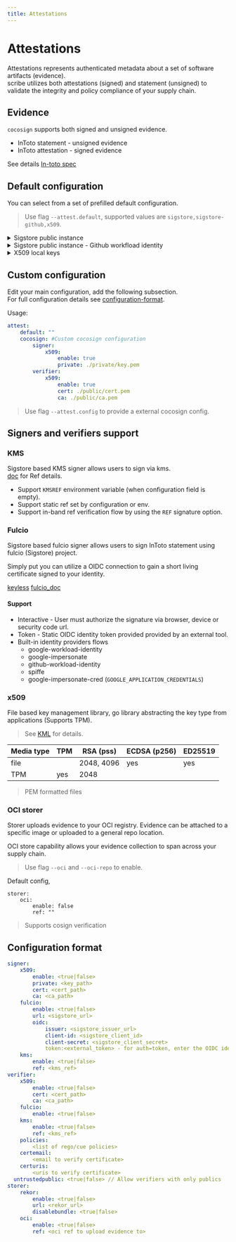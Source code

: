 ```yaml
---
title: Attestations
---
```


# Attestations
Attestations represents authenticated metadata about a set of software artifacts (evidence). <br /> 
scribe utilizes both attestations (signed) and statement (unsigned) to validate the integrity and policy compliance of your supply chain.

## Evidence 
`cocosign` supports both signed and unsigned evidence.
* InToto statement - unsigned evidence
* InToto attestation - signed evidence

See details [In-toto spec](https://github.com/in-toto/attestation)


## Default configuration
You can select from a set of prefilled default configuration.

> Use flag `--attest.default`, supported values are `sigstore,sigstore-github,x509`.

<details>
  <summary> Sigstore public instance </summary>

Sigstore signer and verifier allow you to use ephemeral short living keys based on OIDC identity (google, microsoft, github).
Sigstore will also provide a transperancy log for any one to verify your signatures against (`rekor`)

> Use flag `--attest.default=sigstore`.

Default config
```yaml
signer:
    fulcio:
        enable: true
        url: https://fulcio.sigstore.dev
        oidc:
            auth: interactive
            issuer: https://oauth2.sigstore.dev/auth
            client-id: sigstore
verifier:
    fulcio:
        enable: true
storer:
    rekor:
        enable: true
        url: https://rekor.sigstore.dev
        disablebundle: false
```

</details>

<details>
  <summary> Sigstore public instance - Github workfload identity </summary>

Sigstore signer and verifier allow you to use ephemeral short living keys based on OIDC identity (google, microsoft, github).
Sigstore will also provide a transperancy log for any one to verify your signatures against (`rekor`)

> Select by using `--attest.default=sigstore-github`

Default config

```yaml
signer:
  fulcio:
    enable: true
    url: https://fulcio.sigstore.dev
    oidc:
      auth: provider
      issuer: https://token.actions.githubusercontent.com
      clientid: sigstore
verifier:
  fulcio:
    enable: true
```
</details>


<details>
  <summary> X509 local keys </summary>

X509 flows allow you to use local keys, cert and CA file to sign and verify you sboms.
You may can use the default x509 `cocosign` configuration flag.

> Use flag `--attest.default=x509`.

```bash
gensbom busybox:latest -o attest --attest.default x509
gensbom verify busybox:latest --attest.default x509
```

Default config
```yaml
signer:
    x509:
        enable: true
        private: /etc/cocosign/keys/private/default.pem
        cert: /etc/cocosign/keys/public/cert.pem
        ca: /etc/cocosign/keys/public/ca.pem
verifier:
    x509:
        enable: true
        cert: /etc/cocosign/keys/public/cert.pem
        ca: /etc/cocosign/keys/public/ca.pem
```
</details>


## Custom configuration
Edit your main configuration, add the following subsection. <br />
For full configuration details see [configuration-format](#configuration-format).

Usage:
```yaml
attest:
    default: ""
    cocosign: #Custom cocosign configuration
        signer:
            x509:
                enable: true
                private: ./private/key.pem
        verifier:
            x509:
                enable: true
                cert: ./public/cert.pem
                ca: ./public/ca.pem
```
> Use flag `--attest.config` to provide a external cocosign config.


## Signers and verifiers support

### **KMS**
Sigstore based KMS signer allows users to sign via kms. <br />
[doc](https://github.com/sigstore/cosign/blob/main/KMS.md) for Ref details.
- Support `KMSREF` environment variable (when configuration field is empty).
- Support static ref set by configuration or env.
- Support in-band ref verification flow by using the `REF` signature option.

### **Fulcio**
Sigstore based fulcio signer allows users to sign InToto statement using fulcio (Sigstore) project.

Simply put you can utilize a OIDC connection to gain a short living certificate signed to your identity.

[keyless](https://github.com/sigstore/cosign/blob/main/KEYLESS.md)
[fulcio_doc](https://github.com/sigstore/fulcio)

#### Support
- Interactive - User must authorize the signature via browser, device or security code url.
- Token - Static OIDC identity token provided provided by an external tool.
- Built-in identity providers flows
    - google-workload-identity
    - google-impersonate
    - github-workload-identity
    - spiffe
    - google-impersonate-cred (`GOOGLE_APPLICATION_CREDENTIALS`)

### **x509** 
File based key management library, go library abstracting the key type from applications (Supports TPM).

> See [KML](https://github.com/scribe-security/KML) for details.

| Media type | TPM | RSA (pss)| ECDSA (p256) | ED25519 |
| --- | --- | --- | --- | --- |
| file | | 2048, 4096 | yes | yes |
| TPM | yes | 2048 | | |

 > PEM formatted files 

### OCI storer
Storer uploads evidence to your OCI registry.
Evidence can be attached to a specific image or uploaded to a general repo location.

OCI store capability allows your evidence collection to span across your supply chain.

> Use flag `--oci` and `--oci-repo` to enable.

Default config, 
``` 
storer:
    oci:
        enable: false
        ref: ""
```

> Supports cosign verification

## Configuration format
```yaml
signer:
	x509:
	    enable: <true|false>
	    private: <key_path>
	    cert: <cert_path>
	    ca: <ca_path>
	fulcio:
	    enable: <true|false>
	    url: <sigstore_url>
	    oidc:
	        issuer: <sigstore_issuer_url>
	        client-id: <sigstore_client_id>
	        client-secret: <sigstore_client_secret>
	        token:<external_token> - for auth=token, enter the OIDC identity token
	kms:
	    enable: <true|false>
	    ref: <kms_ref>
verifier:
	x509:
	    enable: <true|false>
	    cert: <cert_path>
	    ca: <ca_path>
	fulcio:
	    enable: <true|false>
	kms:
	    enable: <true|false>
	    ref: <kms_ref>
	policies:
		<list of rego/cue policies>
	certemail: 
		<email to verify certificate>
	certuris: 
		<uris to verify certificate>
  untrustedpublic: <true|false> // Allow verifiers with only publics
storer:
	rekor:
	    enable: <true|false>
	    url: <rekor_url>
	    disablebundle: <true|false>
    oci:
        enable: <true|false>
        ref: <oci ref to upload evidence to>
```